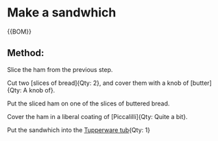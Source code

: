 

[Tupperware tub]:Parts/Tupperware.md "Qty: 1"

# Make a sandwhich

{{BOM}}

## Method:

Slice the ham from the previous step.

Cut two [slices of bread]{Qty: 2}, and cover them with a knob of [butter]{Qty: A knob of}.

Put the sliced ham on one of the slices of buttered bread.

Cover the ham in a liberal coating of [Piccalilli]{Qty: Quite a bit}.

Put the sandwhich into the [Tupperware tub]{Qty: 1}


